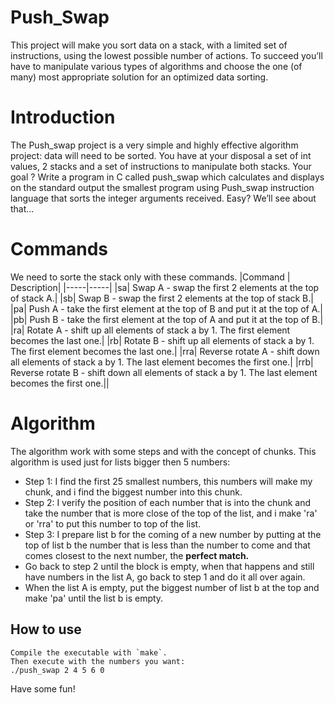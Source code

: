 # Push_Swap
This project will make you sort data on a stack, with a limited set of instructions, using the lowest possible number of actions. To succeed you’ll have to manipulate various types of algorithms and choose the one (of many) most appropriate solution for an optimized data sorting.

# Introduction
The Push_swap project is a very simple and highly effective algorithm project: data will
need to be sorted. You have at your disposal a set of int values, 2 stacks and a set of
instructions to manipulate both stacks.
Your goal ? Write a program in C called push_swap which calculates and displays
on the standard output the smallest program using Push_swap instruction language that
sorts the integer arguments received.
Easy?
We’ll see about that...

# Commands
We need to sorte the stack only with these commands.
|Command | Description|
|-----|-----|
|sa| Swap A - swap the first 2 elements at the top of stack A.|
|sb| Swap B - swap the first 2 elements at the top of stack B.|
|pa| Push A - take the first element at the top of B and put it at the top of A.|
|pb| Push B - take the first element at the top of A and put it at the top of B.|
|ra| Rotate A - shift up all elements of stack a by 1. The first element becomes the last one.|
|rb| Rotate B - shift up all elements of stack a by 1. The first element becomes the last one.|
|rra| Reverse rotate A - shift down all elements of stack a by 1. The last element becomes the first one.|
|rrb| Reverse rotate B - shift down all elements of stack a by 1. The last element becomes the first one.||

# Algorithm
The algorithm work with some steps and with the concept of chunks. This algorithm is used just for lists bigger then 5 numbers:  
* Step 1: I find the first 25 smallest numbers, this numbers will make my chunk, and i find the biggest number into this chunk.
* Step 2: I verify the position of each number that is into the chunk and take the number that is more close of the top of the list, and i make 'ra' or 'rra' to put this number to top of the list.
* Step 3: I prepare list b for the coming of a new number by putting at the top of list b the number that is less than the number to come and that comes closest to the next number, the **perfect match.**
* Go back to step 2 until the block is empty, when that happens and still have numbers in the list A, go back to step 1 and do it all over again.
* When the list A is empty, put the biggest number of list b at the top and make 'pa' until the list b is empty.

## How to use
```
Compile the executable with `make`.
Then execute with the numbers you want:
./push_swap 2 4 5 6 0
```

Have some fun!
